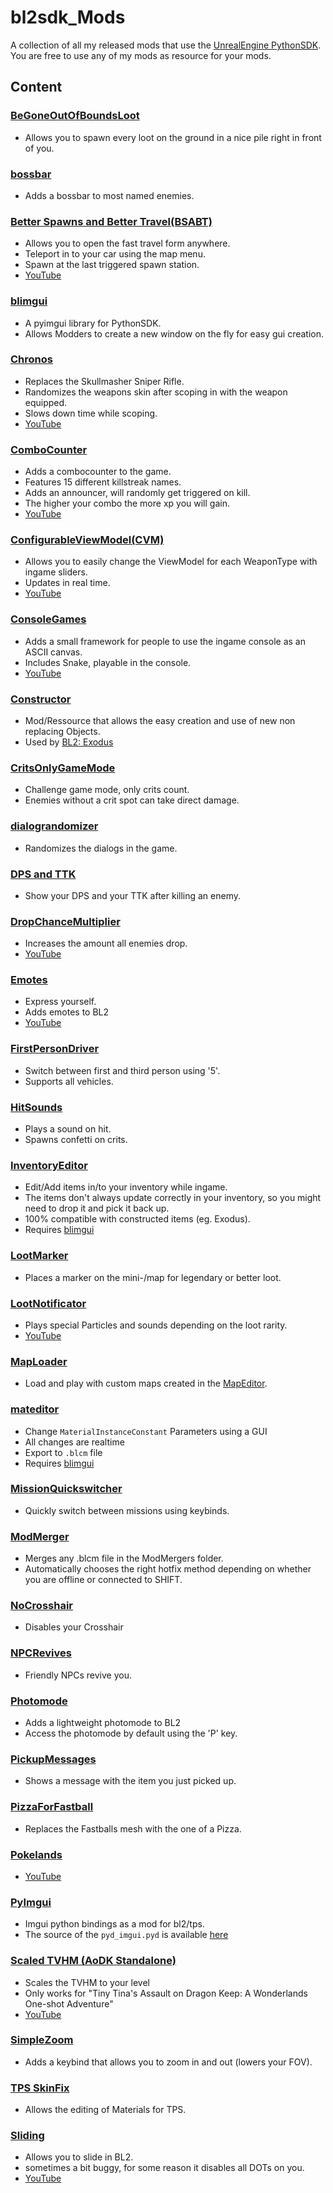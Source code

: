 # bl2sdk_Mods
A collection of all my released mods that use the [UnrealEngine PythonSDK](https://github.com/bl-sdk/PythonSDK).  
You are free to use any of my mods as resource for your mods.  


## Content

### [BeGoneOutOfBoundsLoot](BeGoneOutOfBoundsLoot/)  
- Allows you to spawn every loot on the ground in a nice pile right in front of you.

### [bossbar](bossbar/)  
- Adds a bossbar to most named enemies.

### [Better Spawns and Better Travel(BSABT)](BSABT/)
- Allows you to open the fast travel form anywhere.
- Teleport in to your car using the map menu.
- Spawn at the last triggered spawn station.
- [YouTube](https://www.youtube.com/watch?v=pY17YkKkTqg)

### [blimgui](blimgui/)
- A pyimgui library for PythonSDK.
- Allows Modders to create a new window on the fly for easy gui creation.

### [Chronos](Chronos/)
- Replaces the Skullmasher Sniper Rifle.
- Randomizes the weapons skin after scoping in with the weapon equipped.
- Slows down time while scoping.
- [YouTube](https://www.youtube.com/watch?v=lS_Dl43om0s)

### [ComboCounter](ComboCounter/)
- Adds a combocounter to the game.
- Features 15 different killstreak names.
- Adds an announcer, will randomly get triggered on kill.
- The higher your combo the more xp you will gain.
- [YouTube](https://www.youtube.com/watch?v=l_nP-QVjaJA)

### [ConfigurableViewModel(CVM)](ConfigurableViewModel/) 
- Allows you to easily change the ViewModel for each WeaponType with ingame sliders.
- Updates in real time.
- [YouTube](https://www.youtube.com/watch?v=nABmVIYpuXg)

### [ConsoleGames](ConsoleGames/)
- Adds a small framework for people to use the ingame console as an ASCII canvas.
- Includes Snake, playable in the console.
- [YouTube](https://www.youtube.com/watch?v=4prs9ELj0z8)

### [Constructor](Constructor/)
- Mod/Ressource that allows the easy creation and use of new non replacing Objects.
- Used by [BL2: Exodus](https://www.nexusmods.com/borderlands2/mods/257)

### [CritsOnlyGameMode](CritsOnlyGameMode/)
- Challenge game mode, only crits count.
- Enemies without a crit spot can take direct damage.

### [dialograndomizer](dialograndomizer/)
- Randomizes the dialogs in the game.

### [DPS and TTK](DPS%20and%20TTK/)
- Show your DPS and your TTK after killing an enemy.

### [DropChanceMultiplier](DropChanceMultiplier/)
- Increases the amount all enemies drop.
- [YouTube](https://www.youtube.com/watch?v=i2FpWyEcRrM)

### [Emotes](Emotes/)
- Express yourself.
- Adds emotes to BL2
- [YouTube](https://www.youtube.com/watch?v=NFrye102ENY)

### [FirstPersonDriver](FirstPersonDriver/)
- Switch between first and third person using '5'.
- Supports all vehicles.

### [HitSounds](HitSounds/)
- Plays a sound on hit.
- Spawns confetti on crits.

### [InventoryEditor](InventoryEditor/)
- Edit/Add items in/to your inventory while ingame.  
- The items don't always update correctly in your inventory, so you might need to drop it and pick it back up.  
- 100% compatible with constructed items (eg. Exodus).  
- Requires [blimgui](blimgui/)

### [LootMarker](LootMarker)
- Places a marker on the mini-/map for legendary or better loot.

### [LootNotificator](LootNotificator/)
- Plays special Particles and sounds depending on the loot rarity.
- [YouTube](https://www.youtube.com/watch?v=lUML6lXfW14)

### [MapLoader](MapLoader/)
- Load and play with custom maps created in the [MapEditor](https://github.com/juso40/BLMapEditor).

### [mateditor](mateditor/)
- Change `MaterialInstanceConstant` Parameters using a GUI
- All changes are realtime
- Export to `.blcm` file
- Requires [blimgui](blimgui)

### [MissionQuickswitcher](MissionQuickswitcher)
- Quickly switch between missions using keybinds.


### [ModMerger](ModMerger/)
- Merges any .blcm file in the ModMergers folder.
- Automatically chooses the right hotfix method depending on whether you are offline or connected to SHIFT.

### [NoCrosshair](NoCrosshair/)
- Disables your Crosshair

### [NPCRevives](NPCRevives/)
- Friendly NPCs revive you.

### [Photomode](Photomode/)
- Adds a lightweight photomode to BL2
- Access the photomode by default using the 'P' key.

### [PickupMessages](PickupMessages/)
- Shows a message with the item you just picked up.

### [PizzaForFastball](PizzaForFastball/)
- Replaces the Fastballs mesh with the one of a Pizza.

### [Pokelands](Pokelands/)
- [YouTube](https://www.youtube.com/watch?v=r1H_Z9LRDUU&t)

### [PyImgui](PyImgui/)
- Imgui python bindings as a mod for bl2/tps.
- The source of the ``pyd_imgui.pyd`` is available [here](https://github.com/juso40/pydImgui)

### [Scaled TVHM (AoDK Standalone)](ScaledTVHM)
- Scales the TVHM to your level
- Only works for "Tiny Tina's Assault on Dragon Keep: A Wonderlands One-shot Adventure"
- [YouTube](https://www.youtube.com/watch?v=zolku2b4yb4)

### [SimpleZoom](SimpleZoom)
- Adds a keybind that allows you to zoom in and out (lowers your FOV).

### [TPS SkinFix](SkinFix)
- Allows the editing of Materials for TPS.

### [Sliding](Sliding/)
- Allows you to slide in BL2.
- sometimes a bit buggy, for some reason it disables all DOTs on you.
- [YouTube](https://www.youtube.com/watch?v=u0Ao8SGIbVU&t)

